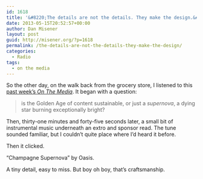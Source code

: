 ```yaml
---
id: 1618
title: '&#8220;The details are not the details. They make the design.&#8221;'
date: 2013-05-15T20:52:57+00:00
author: Dan Misener
layout: post
guid: http://misener.org/?p=1618
permalink: /the-details-are-not-the-details-they-make-the-design/
categories:
  - Radio
tags:
  - on the media
---
```

So the other day, on the walk back from the grocery store, I listened to this [past week&#8217;s _On The Media_](http://www.onthemedia.org/2013/may/10/). It began with a question:

> is the Golden Age of content sustainable, or just a _supernova_, a dying star burning exceptionally bright?



Then, thirty-one minutes and forty-five seconds later, a small bit of instrumental music underneath an extro and sponsor read. The tune sounded familiar, but I couldn&#8217;t quite place where I&#8217;d heard it before.

Then it clicked.

&#8220;Champagne Supernova&#8221; by Oasis.

A tiny detail, easy to miss. But boy oh boy, that&#8217;s craftsmanship.
